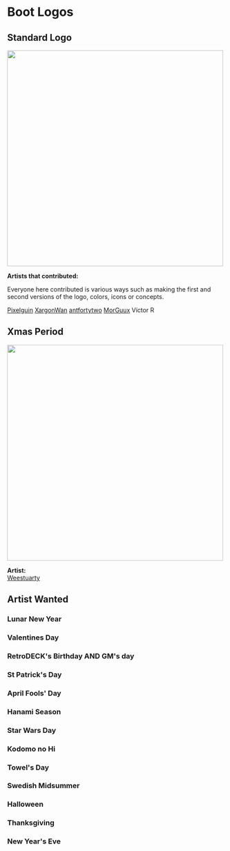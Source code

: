 # Boot Logos

## Standard Logo

<img src="../../wiki_images/logos/rd-xmas-logo.svg" width="500">

**Artists that contributed:**<br>

Everyone here contributed is various ways such as making the first and second versions of the logo, colors, icons or concepts.

[Pixelguin](https://github.com/Pixelguin)
[XargonWan](https://github.com/XargonWan)
[antfortytwo](https://github.com/anthonycaccese/)
[MorGuux](https://github.com/MorGuux)
Víctor R

## Xmas Period

<img src="../../wiki_images/logos/rd-xmas-logo.svg" width="500">

**Artist:**<br>
[Weestuarty](https://github.com/Weestuarty)

## Artist Wanted

### Lunar New Year

### Valentines Day

### RetroDECK's Birthday AND GM's day

### St Patrick's Day

### April Fools' Day

### Hanami Season

### Star Wars Day

### Kodomo no Hi

### Towel's Day

### Swedish Midsummer

### Halloween

### Thanksgiving

### New Year's Eve
